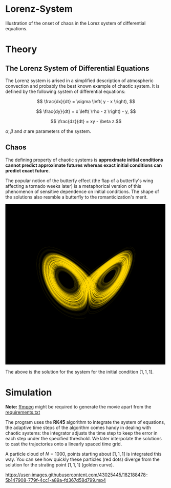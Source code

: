 # Lorenz-System

Illustration of the onset of chaos in the Lorez system of differential equations.

# Theory

## The Lorenz System of Differential Equations

The Lorenz system is arised in a simplified description of atmospheric convection and probably the best known example of chaotic system. It is defined by the following system of differential equations:

$$ \frac{dx}{dt} = \sigma \left( y - x \right), $$

$$ \frac{dy}{dt} = x \left( \rho - z \right)  - y, $$

$$ \frac{dz}{dt} = xy - \beta z.$$

$\alpha, \beta \text{ and } \sigma$ are parameters of the system.

## Chaos

The defining property of chaotic systems is **approximate initial conditions cannot predict approximate futures whereas exact initial conditions can predict exact future**.

The popular notion of the butterfy effect (the flap of a butterfly's wing affecting a tornado weeks later) is a metaphorical version of this phenomenon of sensitive dependence on initial conditions. The shape of the solutions also resmble a butterfly to the romanticization's merit.

<p>
  <img align="center" src="Lorenz_Attractor_Compressed.png" alt="" width="500px">
</p>




The above is the solution for the system for the initial condition $[1, 1, 1]$.

# Simulation

**Note:** [ffmpeg](https://github.com/kkroening/ffmpeg-python) might be required to generate the movie apart from the [requirements.txt](requirements.txt)

The program uses the **RK45** algorithm to integrate the system of equations, the adaptive time steps of the algorithm comes handy in dealing with chaotic systems: the integrator adjusts the time step to keep the error in each step under the specified threshold. We later interpolate the solutions to cast the trajectories onto a linearly spaced time grid.

A particle cloud of $N = 1000$, points starting about $[1, 1, 1]$ is integrated this way. You can see how quickly these particles (red dots) diverge from the solution for the strating point $[1, 1, 1]$ (golden curve).



https://user-images.githubusercontent.com/43025445/182188478-5b147908-779f-4cc1-a89a-fd367d58d799.mp4



